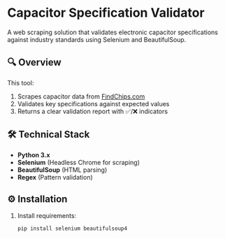 # Capacitor Specification Validator

A web scraping solution that validates electronic capacitor specifications against industry standards using Selenium and BeautifulSoup.

## 🔍 Overview
This tool:
1. Scrapes capacitor data from [FindChips.com](https://www.findchips.com)
2. Validates key specifications against expected values
3. Returns a clear validation report with ✅/❌ indicators

## 🛠️ Technical Stack
- **Python 3.x**
- **Selenium** (Headless Chrome for scraping)
- **BeautifulSoup** (HTML parsing)
- **Regex** (Pattern validation)

## ⚙️ Installation
1. Install requirements:
   ```bash
   pip install selenium beautifulsoup4
